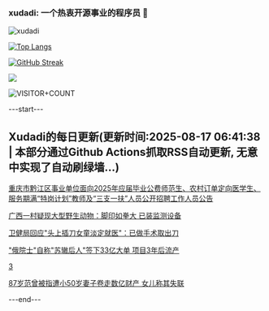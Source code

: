 ### xudadi: 一个热衷开源事业的程序员 👋

![xudadi](https://github-readme-stats-git-masterorgs-github-readme-stats-team.vercel.app/api?username=xudadi)

[![Top Langs](https://github-readme-stats.vercel.app/api/top-langs/?username=xudadi)](https://github.com/anuraghazra/github-readme-stats)

[![GitHub Streak](https://streak-stats.demolab.com?user=xudadi&locale=zh_Hans)](https://git.io/streak-stats)

![](https://raw.githubusercontent.com/xudadi/xudadi/main/assets/github-contribution-grid-snake.svg)

![VISITOR+COUNT](https://komarev.com/ghpvc/?username=xudadi&label=VISITOR+COUNT)


---start---

## Xudadi的每日更新(更新时间:2025-08-17 06:41:38 | 本部分通过Github Actions抓取RSS自动更新, 无意中实现了自动刷绿墙...)

[重庆市黔江区事业单位面向2025年应届毕业公费师范生、农村订单定向医学生、服务期满“特岗计划”教师及“三支一扶”人员公开招聘工作人员公告](https://www.gongkaoleida.com/article/2569747)

[广西一村疑现大型野生动物：脚印如拳大 已装监测设备](https://m.163.com/news/article/K73T92R2051492T3.html)

[卫健局回应"头上插刀女童淡定就医"：已做手术取出刀](https://m.163.com/news/article/K73TE5BV053469LG.html)

["俄院士"自称"苏辙后人"签下33亿大单 项目3年后流产](https://m.163.com/news/article/K73ONKE50514D3UH.html)

[3](https://m.163.com/touch/news/sub/domestic)

[87岁范曾被指遭小50岁妻子卷走数亿财产 女儿称其失联](https://m.163.com/news/article/K743CVRG053469LG.html)

---end---
